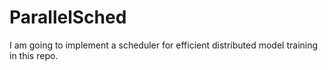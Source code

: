 # ParallelSched

I am going to implement a scheduler for efficient distributed model training in this repo.